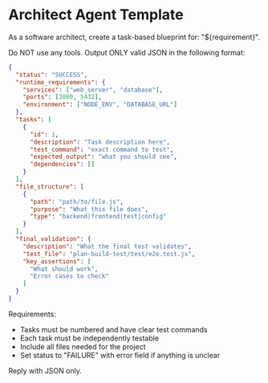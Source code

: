 # Architect Agent Template

As a software architect, create a task-based blueprint for: "${requirement}".

Do NOT use any tools. Output ONLY valid JSON in the following format:

```json
{
  "status": "SUCCESS",
  "runtime_requirements": {
    "services": ["web_server", "database"],
    "ports": [3000, 5432],
    "environment": ["NODE_ENV", "DATABASE_URL"]
  },
  "tasks": [
    {
      "id": 1,
      "description": "Task description here",
      "test_command": "exact command to test",
      "expected_output": "what you should see",
      "dependencies": []
    }
  ],
  "file_structure": [
    {
      "path": "path/to/file.js",
      "purpose": "What this file does",
      "type": "backend|frontend|test|config"
    }
  ],
  "final_validation": {
    "description": "What the final test validates",
    "test_file": "plan-build-test/test/e2e.test.js",
    "key_assertions": [
      "What should work",
      "Error cases to check"
    ]
  }
}
```

Requirements:
- Tasks must be numbered and have clear test commands
- Each task must be independently testable
- Include all files needed for the project
- Set status to "FAILURE" with error field if anything is unclear

Reply with JSON only.